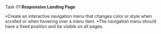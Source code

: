 Task 01
**Responsive Landing Page**


•Create an interactive navigation menu that changes color or style when scrolled or when hovering over a menu item.
•The navigation menu should have a fixed position and be visible on all pages.
